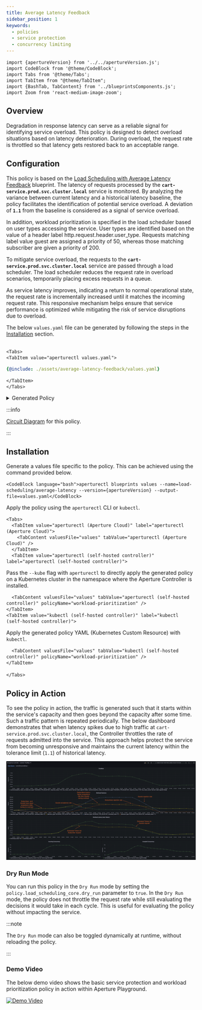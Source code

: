 ```yaml
---
title: Average Latency Feedback
sidebar_position: 1
keywords:
  - policies
  - service protection
  - concurrency limiting
---
```


```mdx-code-block
import {apertureVersion} from '../../apertureVersion.js';
import CodeBlock from '@theme/CodeBlock';
import Tabs from '@theme/Tabs';
import TabItem from "@theme/TabItem";
import {BashTab, TabContent} from '../blueprintsComponents.js';
import Zoom from 'react-medium-image-zoom';
```

## Overview

Degradation in response latency can serve as a reliable signal for identifying
service overload. This policy is designed to detect overload situations based on
latency deterioration. During overload, the request rate is throttled so that
latency gets restored back to an acceptable range.

## Configuration

This policy is based on the
[Load Scheduling with Average Latency Feedback](/reference/blueprints/load-scheduling/average-latency.md)
blueprint. The latency of requests processed by the
**`cart-service.prod.svc.cluster.local`** service is monitored. By analyzing the
variance between current latency and a historical latency baseline, the policy
facilitates the identification of potential service overload. A deviation of
**`1.1`** from the baseline is considered as a signal of service overload.

In addition, workload prioritization is specified in the load scheduler based on
user types accessing the service. User types are identified based on the value
of a header label http.request.header.user_type. Requests matching label value
guest are assigned a priority of 50, whereas those matching subscriber are given
a priority of 200.

To mitigate service overload, the requests to the
**`cart-service.prod.svc.cluster.local`** service are passed through a load
scheduler. The load scheduler reduces the request rate in overload scenarios,
temporarily placing excess requests in a queue.

As service latency improves, indicating a return to normal operational state,
the request rate is incrementally increased until it matches the incoming
request rate. This responsive mechanism helps ensure that service performance is
optimized while mitigating the risk of service disruptions due to overload.

The below `values.yaml` file can be generated by following the steps in the
[Installation](#installation) section.

```mdx-code-block

<Tabs>
<TabItem value="aperturectl values.yaml">
```

```yaml
{@include: ./assets/average-latency-feedback/values.yaml}
```

```mdx-code-block
</TabItem>
</Tabs>
```

<details><summary>Generated Policy</summary>
<p>

```yaml
{@include: ./assets/average-latency-feedback/policy.yaml}
```

</p>
</details>

:::info

[Circuit Diagram](./assets/average-latency-feedback/graph.mmd.svg) for this
policy.

:::

## Installation

Generate a values file specific to the policy. This can be achieved using the
command provided below.

```mdx-code-block
<CodeBlock language="bash">aperturectl blueprints values --name=load-scheduling/average-latency --version={apertureVersion} --output-file=values.yaml</CodeBlock>
```

Apply the policy using the `aperturectl` CLI or `kubectl`.

```mdx-code-block
<Tabs>
  <TabItem value="aperturectl (Aperture Cloud)" label="aperturectl (Aperture Cloud)">
    <TabContent valuesFile="values" tabValue="aperturectl (Aperture Cloud)" />
  </TabItem>
  <TabItem value="aperturectl (self-hosted controller)" label="aperturectl (self-hosted controller)">
```

Pass the `--kube` flag with `aperturectl` to directly apply the generated policy
on a Kubernetes cluster in the namespace where the Aperture Controller is
installed.

```mdx-code-block
  <TabContent valuesFile="values" tabValue="aperturectl (self-hosted controller)" policyName="workload-prioritization" />
</TabItem>
<TabItem value="kubectl (self-hosted controller)" label="kubectl (self-hosted controller)">
```

Apply the generated policy YAML (Kubernetes Custom Resource) with `kubectl`.

```mdx-code-block
  <TabContent valuesFile="values" tabValue="kubectl (self-hosted controller)" policyName="workload-prioritization" />
</TabItem>

</Tabs>
```

## Policy in Action

To see the policy in action, the traffic is generated such that it starts within
the service's capacity and then goes beyond the capacity after some time. Such a
traffic pattern is repeated periodically. The below dashboard demonstrates that
when latency spikes due to high traffic at
`cart-service.prod.svc.cluster.local`, the Controller throttles the rate of
requests admitted into the service. This approach helps protect the service from
becoming unresponsive and maintains the current latency within the tolerance
limit (`1.1`) of historical latency.

![Basic Service Protection](./assets/average-latency-feedback/dashboard.png)

### Dry Run Mode

You can run this policy in the `Dry Run` mode by setting the
`policy.load_scheduling_core.dry_run` parameter to `true`. In the `Dry Run`
mode, the policy does not throttle the request rate while still evaluating the
decisions it would take in each cycle. This is useful for evaluating the policy
without impacting the service.

:::note

The `Dry Run` mode can also be toggled dynamically at runtime, without reloading
the policy.

:::

### Demo Video

The below demo video shows the basic service protection and workload
prioritization policy in action within Aperture Playground.

[![Demo Video](https://img.youtube.com/vi/m070bAvrDHM/0.jpg)](https://www.youtube.com/watch?v=m070bAvrDHM)
